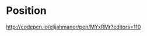 # Position
<!-- .slide: data-state="backEndBrian juniorJacob" -->

http://codepen.io/elijahmanor/pen/MYxRMr?editors=110
